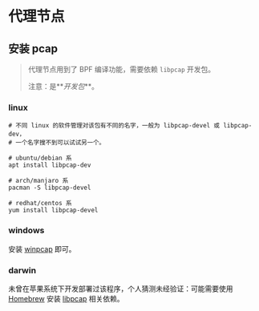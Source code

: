 # 代理节点

## 安装 pcap

> 代理节点用到了 BPF 编译功能，需要依赖 `libpcap` 开发包。
> 
> 注意：是**_开发包_**。

### linux

```shell
# 不同 linux 的软件管理对该包有不同的名字，一般为 libpcap-devel 或 libpcap-dev，
# 一个名字搜不到可以试试另一个。

# ubuntu/debian 系
apt install libpcap-dev

# arch/manjaro 系
pacman -S libpcap-devel

# redhat/centos 系
yum install libpcap-devel
```

### windows

安装 [winpcap](https://www.winpcap.org/install/default.htm) 即可。

### darwin

未曾在苹果系统下开发部署过该程序，个人猜测未经验证：可能需要使用 [Homebrew](https://brew.sh/)
安装 [libpcap](https://formulae.brew.sh/formula/libpcap) 相关依赖。

